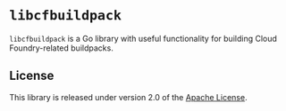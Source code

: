 # `libcfbuildpack`
`libcfbuildpack` is a Go library with useful functionality for building Cloud Foundry-related buildpacks.

## License
This library is released under version 2.0 of the [Apache License][a].

[a]: https://www.apache.org/licenses/LICENSE-2.0


